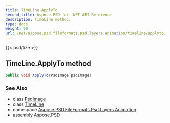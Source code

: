 ```yaml
---
title: TimeLine.ApplyTo
second_title: Aspose.PSD for .NET API Reference
description: TimeLine method. 
type: docs
weight: 90
url: /net/aspose.psd.fileformats.psd.layers.animation/timeline/applyto/
---
```

{{< psd/tize >}}
## TimeLine.ApplyTo method

```csharp
public void ApplyTo(PsdImage psdImage)
```

### See Also

* class [PsdImage](../../../aspose.psd.fileformats.psd/psdimage/)
* class [TimeLine](../)
* namespace [Aspose.PSD.FileFormats.Psd.Layers.Animation](../../timeline/)
* assembly [Aspose.PSD](../../../)


